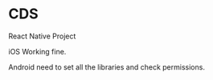 # CDS
React Native Project


iOS Working fine.

Android need to set all the libraries and check permissions.
